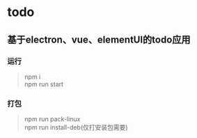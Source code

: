 # todo
## 基于electron、vue、elementUI的todo应用



### 运行
> npm i  
npm run start

### 打包
> npm run pack-linux  
npm run install-deb(仅打安装包需要)


